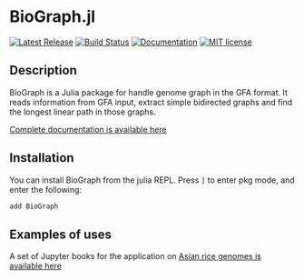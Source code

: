 # BioGraph.jl
[![Latest Release](https://img.shields.io/github/v/release/nguyetdang/BioGraph.jl)](https://github.com/nguyetdang/BioGraph.jl/releases/latest)
[![Build Status](https://img.shields.io/github/workflow/status/nguyetdang/BioGraph.jl/ci_test/main)](https://github.com/nguyetdang/BioGraph.jl/actions?query=workflow%3Aci_test+branch%3Amain)
[![Documentation](https://img.shields.io/badge/docs-stable-blue.svg)](https://nguyetdang.github.io/BioGraph.jl/stable)
[![MIT license](https://img.shields.io/github/license/nguyetdang/BioGraph.jl)](https://github.com/nguyetdang/BioGraph.jl/blob/main/LICENSE)

## Description

BioGraph is a Julia package for handle genome graph in the GFA format. It reads information from GFA input, extract simple bidirected graphs and find the longest linear path in those graphs.

[Complete documentation is available here](https://nguyetdang.github.io/BioGraph.jl/stable)

## Installation
You can install BioGraph from the julia
REPL. Press `]` to enter pkg mode, and enter the following:

```julia
add BioGraph
```

## Examples of uses
A set of Jupyter books for the application on [Asian rice genomes is available here](https://github.com/nguyetdang/AsianRiceGenomeGraph)
